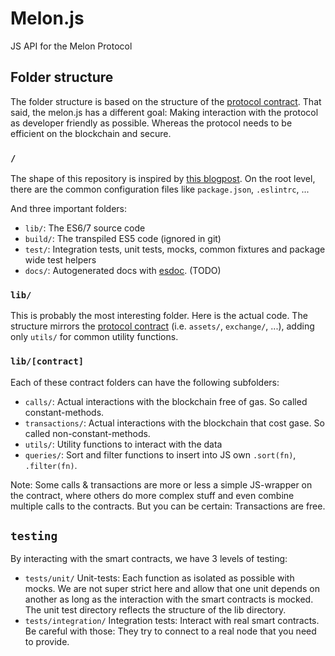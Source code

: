 Melon.js
========

JS API for the Melon Protocol

## Folder structure

The folder structure is based on the structure of the 
[protocol contract]. That said, the melon.js has a different
goal: Making interaction with the protocol as developer friendly as possible.
Whereas the protocol needs to be efficient on the blockchain and secure.


### `/`
The shape of this repository is inspired by [this blogpost][hacker noon react lib].
On the root level, there are the common configuration files like `package.json`,
`.eslintrc`, ...

And three important folders:

- `lib/`: The ES6/7 source code
- `build/`: The transpiled ES5 code (ignored in git)
- `test/`: Integration tests, unit tests, mocks, common fixtures and package 
  wide test helpers
- `docs/`: Autogenerated docs with [esdoc]. (TODO)


### `lib/`
This is probably the most interesting folder. Here is the actual code. The 
structure mirrors the [protocol contract] (i.e. `assets/`, `exchange/`, ...),
adding only `utils/` for common utility functions.

### `lib/[contract]`
Each of these contract folders can have the following subfolders:

- `calls/`: Actual interactions with the blockchain free of gas.
  So called constant-methods.
- `transactions/`: Actual interactions with the blockchain that cost gase. 
  So called non-constant-methods.
- `utils/`: Utility functions to interact with the data
- `queries/`: Sort and filter functions to insert into JS own `.sort(fn)`,
  `.filter(fn)`.

Note: Some calls & transactions are more or less a simple JS-wrapper on the
contract, where others do more complex stuff and even combine multiple calls
to the contracts. But you can be certain: Transactions are free.

## `testing`

By interacting with the smart contracts, we have 3 levels of testing:

- `tests/unit/` Unit-tests: Each function as isolated as possible with mocks.
  We are not super strict here and allow that one unit depends on another as
  long as the interaction with the smart contracts is mocked. The unit test
  directory reflects the structure of the lib directory.
- `tests/integration/` Integration tests: Interact with real smart contracts.
  Be careful with those: They try to connect to a real node that you need to
  provide.


[protocol contract]: https://github.com/melonproject/protocol/tree/master/contracts
[hacker noon react lib]: https://hackernoon.com/building-a-react-component-library-part-1-d8a1e248fe6c
[esdoc]: https://esdoc.org/
